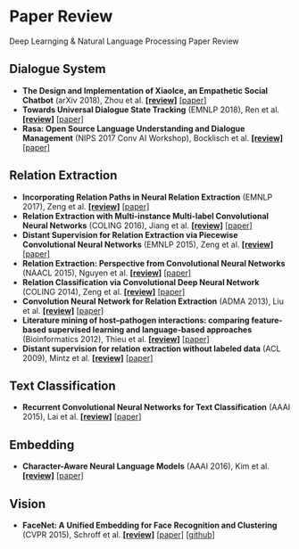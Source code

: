 # Paper Review
Deep Learnging & Natural Language Processing Paper Review


## Dialogue System
* **The Design and Implementation of XiaoIce, an Empathetic Social Chatbot** (arXiv 2018), Zhou et al. **[[review]](dialogue_system/The_Design_and_Implementation_of_XiaoIce,_an_Empathetic_Social_Chatbot/review.md)** [[paper]](https://arxiv.org/abs/1812.08989)
* **Towards Universal Dialogue State Tracking** (EMNLP 2018), Ren et al. **[[review]](dialogue_system/Towards_Universal_Dialogue_State_Tracking/review.md)** [[paper]](https://arxiv.org/abs/1810.09587)
* **Rasa: Open Source Language Understanding and Dialogue Management** (NIPS 2017 Conv AI Workshop), Bocklisch et al. **[[review]](dialogue_system/Rasa-_Open_Source_Language_Understanding_and_Dialogue_Management/review.md)** [[paper]](https://arxiv.org/abs/1712.05181)

## Relation Extraction
* **Incorporating Relation Paths in Neural Relation Extraction** (EMNLP 2017), Zeng et al. **[[review]](/relation_extraction/Incorporating_Relation_Paths_in_Neural_Relation_Extraction/review.md)** [[paper]](http://aclweb.org/anthology/D17-1186)
* **Relation Extraction with Multi-instance Multi-label Convolutional Neural Networks** (COLING 2016), Jiang et al. **[[review]](/relation_extraction/Relation_Extraction_with_Multi-instance_Multi-label_Convolutional_Neural_Networks/review.md)** [[paper]](https://pdfs.semanticscholar.org/8731/369a707046f3f8dd463d1fd107de31d40a24.pdf)
* **Distant Supervision for Relation Extraction via Piecewise Convolutional Neural Networks** (EMNLP 2015), Zeng et al. **[[review]](/relation_extraction/Distant_Supervision_for_Relation_Extraction_via_Piecewise_Convolutional_Neural_Networks/review.md)** [[paper]](http://www.emnlp2015.org/proceedings/EMNLP/pdf/EMNLP203.pdf)
* **Relation Extraction: Perspective from Convolutional Neural Networks** (NAACL 2015), Nguyen et al. **[[review]](/relation_extraction/Relation_Extraction-Perspective_from_Convolutional_Neural_Networks/review.md)** [[paper]](http://www.cs.nyu.edu/~thien/pubs/vector15.pdf)
* **Relation Classification via Convolutional Deep Neural Network** (COLING 2014), Zeng et al. **[[review]](/relation_extraction/Relation_Classification_via_Convolutional_Deep_Neural_Network/review.md)** [[paper]](http://www.aclweb.org/anthology/C14-1220)
* **Convolution Neural Network for Relation Extraction** (ADMA 2013), Liu et al. **[[review]](/relation_extraction/Convolution_Neural_Network_for_Relation_Extraction/review.md)** [[paper]](https://link.springer.com/chapter/10.1007/978-3-642-53917-6_21)
* **Literature mining of host–pathogen interactions: comparing feature-based supervised learning and language-based approaches** (Bioinformatics 2012), Thieu et al. **[[review]](relation_extraction/Literature_mining_of_host–pathogen_interactions_comparing_feature-based_supervised_learning_and_language-based_approaches/review.md)** [[paper]](https://www.ncbi.nlm.nih.gov/pubmed/22285561)
* **Distant supervision for relation extraction without labeled data** (ACL 2009), Mintz et al. **[[review]](/relation_extraction/Distant_supervision_for_relation_extraction_without_labeled_data/review.md)** [[paper]](https://web.stanford.edu/~jurafsky/mintz.pdf)


## Text Classification
* **Recurrent Convolutional Neural Networks for Text Classification** (AAAI 2015), Lai et al. **[[review]](/text_classification/Recurrent_Convolutional_Neural_Networks_for_Text_Classification/review.md)** [[paper]](https://www.aaai.org/ocs/index.php/AAAI/AAAI15/paper/view/9745)


## Embedding
* **Character-Aware Neural Language Models** (AAAI 2016), Kim et al. **[[review]](/embedding/Character-Aware_Neural_Language_Models/review.md)** [[paper]](https://arxiv.org/pdf/1508.06615.pdf)


## Vision
* **FaceNet: A Unified Embedding for Face Recognition and Clustering** (CVPR 2015), Schroff et al. **[[review]](/vision/FaceNet-A_Unified_Embedding_for_Face_Recognition_and_Clustering/review.md)** [[paper]](https://arxiv.org/abs/1503.03832) [[github]](https://github.com/davidsandberg/facenet)
